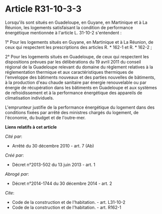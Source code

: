 # Article R31-10-3-3

Lorsqu'ils sont situés en Guadeloupe, en Guyane, en Martinique et à La Réunion, les logements satisfaisant la condition de
performance énergétique mentionnée à l'article L. 31-10-2 s'entendent : 

1° Pour les logements situés en Guyane, en Martinique et à La Réunion, de ceux qui respectent les prescriptions des articles
R. * 162-1 et R. * 162-2 ; 

2° Pour les logements situés en Guadeloupe, de ceux qui respectent les dispositions prévues par les délibérations du 19 avril
2011 du conseil régional de la Guadeloupe relevant du domaine du règlement relatives à la réglementation thermique et aux
caractéristiques thermiques de l'enveloppe des bâtiments nouveaux et des parties nouvelles de bâtiments, à la production
d'eau chaude sanitaire par énergie renouvelable ou par énergie de récupération dans les bâtiments en Guadeloupe et aux
systèmes de refroidissement et à la performance énergétique des appareils de climatisation individuels. 

L'emprunteur justifie de la performance énergétique du logement dans des conditions fixées par arrêté des ministres chargés
du logement, de l'économie, du budget et de l'outre-mer.

**Liens relatifs à cet article**

_Cité par_:

  - Arrêté du 30 décembre 2010 - art. 7 (Ab)

_Créé par_:

  - Décret n°2013-502 du 13 juin 2013 - art. 1

_Abrogé par_:

  - Décret n°2014-1744 du 30 décembre 2014 - art. 2

_Cite_:

  - Code de la construction et de l'habitation. - art. L31-10-2
  - Code de la construction et de l'habitation. - art. R162-1

